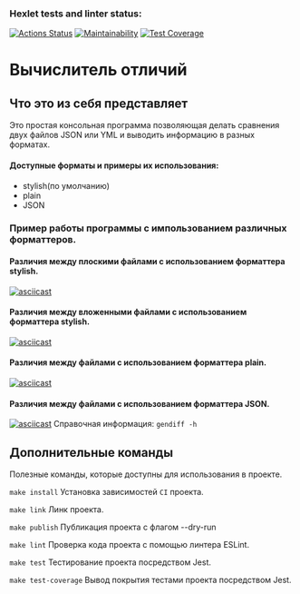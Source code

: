 ### Hexlet tests and linter status:
[![Actions Status](https://github.com/Dmitry1399/frontend-project-46/actions/workflows/hexlet-check.yml/badge.svg)](https://github.com/Dmitry1399/frontend-project-46/actions)
[![Maintainability](https://api.codeclimate.com/v1/badges/561e4a77817e894b9148/maintainability)](https://codeclimate.com/github/Dmitry1399/frontend-project-46/maintainability)
[![Test Coverage](https://api.codeclimate.com/v1/badges/561e4a77817e894b9148/test_coverage)](https://codeclimate.com/github/Dmitry1399/frontend-project-46/test_coverage)

# Вычислитель отличий
## Что это из себя представляет
Это простая консольная программа позволяющая делать сравнения двух файлов JSON или YML и выводить информацию в разных форматах.
#### Доступные форматы и примеры их использования:
+ stylish(по умолчанию) 
+ plain
+ JSON
### Пример работы программы с импользованием различных форматтеров.  
#### Различия между плоскими файлами с использованием форматтера stylish.
[![asciicast](https://asciinema.org/a/UOB5Ym7dqLED8z6aKCiqXSdQA.svg)](https://asciinema.org/a/UOB5Ym7dqLED8z6aKCiqXSdQA)
#### Различия между вложенными файлами с использованием форматтера stylish.
[![asciicast](https://asciinema.org/a/17KbgHUdN0X7Et7RvIHbECI7T.svg)](https://asciinema.org/a/17KbgHUdN0X7Et7RvIHbECI7T)
#### Различия между файлами с использованием форматтера plain.
[![asciicast](https://asciinema.org/a/egYa9QwHxZiCWGuMeKcsDG4zm.svg)](https://asciinema.org/a/egYa9QwHxZiCWGuMeKcsDG4zm)
#### Различия между файлами с использованием форматтера JSON.
[![asciicast](https://asciinema.org/a/ACJK5F46oQXTjIn74Z1cLS2Kp.svg)](https://asciinema.org/a/ACJK5F46oQXTjIn74Z1cLS2Kp)
Справочная информация:
`gendiff -h`

## Дополнительные команды
Полезные команды, которые доступны для использования в проекте.

`make install`
Установка зависимостей `CI` проекта.

`make link`
Линк проекта.

`make publish`
Публикация проекта с флагом --dry-run

`make lint`
Проверка кода проекта с помощью линтера ESLint.

`make test`
Тестирование проекта посредством Jest.

`make test-coverage`
Вывод покрытия тестами проекта посредством Jest.
